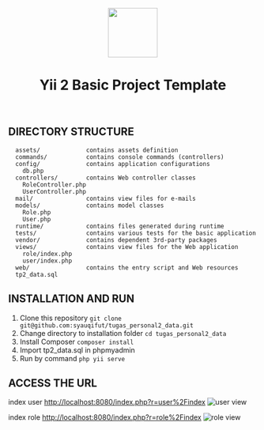 <p align="center">
    <a href="https://github.com/yiisoft" target="_blank">
        <img src="https://avatars0.githubusercontent.com/u/993323" height="100px">
    </a>
    <h1 align="center">Yii 2 Basic Project Template</h1>
    <br>
</p>


DIRECTORY STRUCTURE
-------------------

      assets/             contains assets definition
      commands/           contains console commands (controllers)
      config/             contains application configurations
        db.php
      controllers/        contains Web controller classes
        RoleController.php
        UserController.php
      mail/               contains view files for e-mails
      models/             contains model classes
        Role.php
        User.php
      runtime/            contains files generated during runtime
      tests/              contains various tests for the basic application
      vendor/             contains dependent 3rd-party packages
      views/              contains view files for the Web application
        role/index.php
        user/index.php
      web/                contains the entry script and Web resources
      tp2_data.sql


INSTALLATION AND RUN
-------------------
1. Clone this repository ```git clone git@github.com:syauqifut/tugas_personal2_data.git```
2. Change directory to installation folder ```cd tugas_personal2_data```
3. Install Composer ```composer install```
4. Import tp2_data.sql in phpmyadmin
5. Run by command ```php yii serve```


ACCESS THE URL
-------------------
index user <http://localhost:8080/index.php?r=user%2Findex>
![user view](https://user-images.githubusercontent.com/68411459/232316265-e20fff35-19d6-4f8a-a7ad-0edab5d29c56.png)

index role <http://localhost:8080/index.php?r=role%2Findex>
![role view](https://user-images.githubusercontent.com/68411459/232316295-51f8e5be-2152-4263-8fcc-a32f54b2c549.png)
